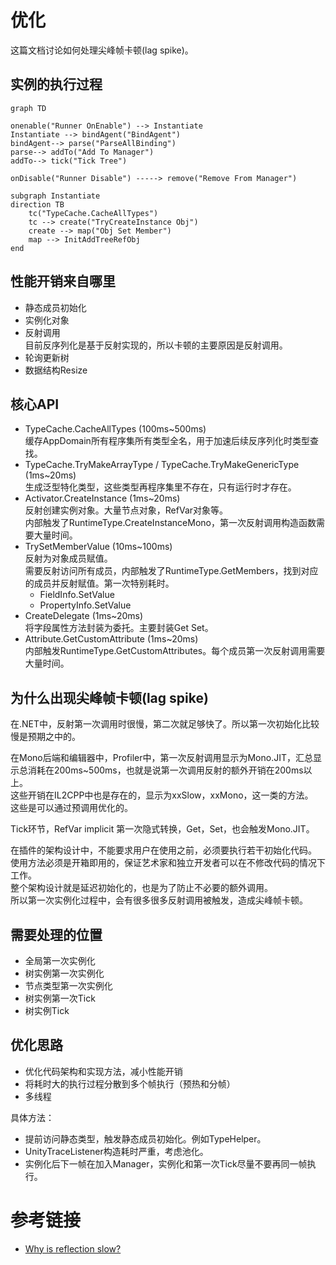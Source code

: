 # 优化
这篇文档讨论如何处理尖峰帧卡顿(lag spike)。  

## 实例的执行过程

```mermaid
graph TD

onenable("Runner OnEnable") --> Instantiate
Instantiate --> bindAgent("BindAgent")
bindAgent--> parse("ParseAllBinding")
parse--> addTo("Add To Manager")
addTo--> tick("Tick Tree")

onDisable("Runner Disable") -----> remove("Remove From Manager")

subgraph Instantiate
direction TB
    tc("TypeCache.CacheAllTypes")
    tc --> create("TryCreateInstance Obj")
    create --> map("Obj Set Member")
    map --> InitAddTreeRefObj
end

```


## 性能开销来自哪里
- 静态成员初始化
- 实例化对象
- 反射调用  
  目前反序列化是基于反射实现的，所以卡顿的主要原因是反射调用。  
- 轮询更新树
- 数据结构Resize

## 核心API
- TypeCache.CacheAllTypes (100ms~500ms)  
  缓存AppDomain所有程序集所有类型全名，用于加速后续反序列化时类型查找。  
- TypeCache.TryMakeArrayType / TypeCache.TryMakeGenericType (1ms~20ms)  
  生成泛型特化类型，这些类型再程序集里不存在，只有运行时才存在。  
- Activator.CreateInstance (1ms~20ms)  
  反射创建实例对象。大量节点对象，RefVar对象等。  
  内部触发了RuntimeType.CreateInstanceMono，第一次反射调用构造函数需要大量时间。  
- TrySetMemberValue (10ms~100ms)  
  反射为对象成员赋值。  
  需要反射访问所有成员，内部触发了RuntimeType.GetMembers，找到对应的成员并反射赋值。第一次特别耗时。  
  - FieldInfo.SetValue  
  - PropertyInfo.SetValue
- CreateDelegate (1ms~20ms)  
  将字段属性方法封装为委托。主要封装Get Set。  
- Attribute.GetCustomAttribute (1ms~20ms)  
  内部触发RuntimeType.GetCustomAttributes。每个成员第一次反射调用需要大量时间。  



## 为什么出现尖峰帧卡顿(lag spike)
在.NET中，反射第一次调用时很慢，第二次就足够快了。所以第一次初始化比较慢是预期之中的。

在Mono后端和编辑器中，Profiler中，第一次反射调用显示为Mono.JIT，汇总显示总消耗在200ms~500ms，也就是说第一次调用反射的额外开销在200ms以上。  
这些开销在IL2CPP中也是存在的，显示为xxSlow，xxMono，这一类的方法。  
这些是可以通过预调用优化的。  

Tick环节，RefVar implicit 第一次隐式转换，Get，Set，也会触发Mono.JIT。  

在插件的架构设计中，不能要求用户在使用之前，必须要执行若干初始化代码。  
使用方法必须是开箱即用的，保证艺术家和独立开发者可以在不修改代码的情况下工作。  
整个架构设计就是延迟初始化的，也是为了防止不必要的额外调用。  
所以第一次实例化过程中，会有很多很多反射调用被触发，造成尖峰帧卡顿。  

## 需要处理的位置

- 全局第一次实例化
- 树实例第一次实例化
- 节点类型第一次实例化
- 树实例第一次Tick
- 树实例Tick

## 优化思路
- 优化代码架构和实现方法，减小性能开销  
- 将耗时大的执行过程分散到多个帧执行（预热和分帧）  
- 多线程  

具体方法：
- 提前访问静态类型，触发静态成员初始化。例如TypeHelper。 
- UnityTraceListener构造耗时严重，考虑池化。  
- 实例化后下一帧在加入Manager，实例化和第一次Tick尽量不要再同一帧执行。  




# 参考链接
- [Why is reflection slow?](https://mattwarren.org/2016/12/14/Why-is-Reflection-slow/)


